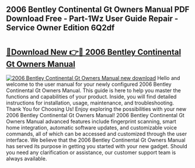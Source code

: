## 2006 Bentley Continental Gt Owners Manual PDF Download Free - Part-1Wz User Guide Repair - Service Owner Edition 6Q2df

# <h2><a href="http://bc44011.oget.top/?id=2006+Bentley+Continental+Gt+Owners+Manual">🔗Download New 👉🔴 2006 Bentley Continental Gt Owners Manual</a></h2>

[![2006 Bentley Continental Gt Owners Manual new download](https://i.imgur.com/5g1atiW.png)](http://bc44011.oget.top/?id=2006+Bentley+Continental+Gt+Owners+Manual)
Hello and welcome to the user manual for your newly configured 2006 Bentley Continental Gt Owners Manual. This guide is here to help you master the functions and capabilities of your product. Inside, you will find detailed instructions for installation, usage, maintenance, and troubleshooting. Thank You for Choosing Us! Enjoy exploring the possibilities with your new 2006 Bentley Continental Gt Owners Manual! 2006 Bentley Continental Gt Owners Manual advanced features include fingerprint scanning, smart home integration, automatic software updates, and customizable voice commands, all of which can be accessed and customized through the user interface. We believe that the 2006 Bentley Continental Gt Owners Manual has served its purpose in getting you started with your new gadget. Should you need any clarification or assistance, our customer support team is always available.
